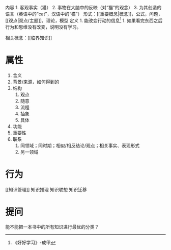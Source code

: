 内容
	1. 客观事实（猫）
	2. 事物在大脑中的反映（对“猫”的观念）
	3. 为其创造的语言（英语中的“cat”，汉语中的“猫”）
形式：[[重要概念|概念]]，公式，问题，[[观点|观点/主题]]，理论，模型
定义
	1. 能改变行动的信息[^1]
		1. 如果看完东西之后行为和思维没有改变，说明没有学习。

相关概念：[[临界知识]]
# 属性
1. 含义
2. 背景/来源，如何得到的
3. 结构
	1. 观点
	2. 随意
	3. 流程
	4. 抽象
	5. 具体
4. 功能
5. 重要性
6. 联系
	1. 同领域；同时期；相似/相反结论/观点；相关事实、表现形式
	2. 另一领域
# 行为
[[知识管理]]
知识推理
知识联想
知识迁移

# 提问
能不能把一本书中的所有知识进行最优的分类？

[^1]: 《好好学习》-成甲